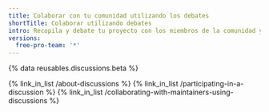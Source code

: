 ```yaml
---
title: Colaborar con tu comunidad utilizando los debates
shortTitle: Colaborar utilizando debates
intro: Recopila y debate tu proyecto con los miembros de la comunidad y con otros mantenedores.
versions:
  free-pro-team: '*'
---
```


{% data reusables.discussions.beta %}

{% link_in_list /about-discussions %}
{% link_in_list /participating-in-a-discussion %}
{% link_in_list /collaborating-with-maintainers-using-discussions %}

